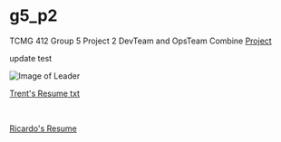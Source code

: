 # g5_p2
TCMG 412 Group 5 Project 2
DevTeam and OpsTeam Combine [Project](https://noahwoinicki.github.io/g5_p2/)

update test

![Image of Leader](https://github.com/noahwoinicki/g5_p2/blob/master/leader.JPG?raw=true)


[Trent's Resume txt](TrentResume.txt)

<br>

[Ricardo's Resume](RicardoResume.txt)
